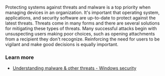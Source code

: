 Protecting systems against threats and malware is a top priority when managing devices in an organization. It's important that operating system, applications, and security software are up-to-date to protect against the latest threats. Threats come in many forms and there are several solutions for mitigating these types of threats. Many successful attacks begin with unsuspecting users making poor choices, such as opening attachments from a recipient they don't recognize. Reinforcing the need for users to be vigilant and make good decisions is equally important.

### Learn more

 -  [Understanding malware &amp; other threats - Windows security](/windows/security/threat-protection/intelligence/understanding-malware)
